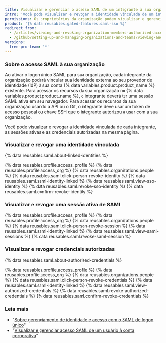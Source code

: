 ```yaml
---
title: Visualizar e gerenciar o acesso SAML de um integrante à sua organização
intro: 'Você pode visualizar e revogar a identidade vinculada de um integrante da organização, as sessões ativas e as credenciais autorizadas.'
permissions: Os proprietários da organização podem visualizar e gerenciar o acesso SAML de um integrante a uma organização.
product: '{% data reusables.gated-features.saml-sso %}'
redirect_from:
  - /articles/viewing-and-revoking-organization-members-authorized-access-tokens
  - /github/setting-up-and-managing-organizations-and-teams/viewing-and-revoking-organization-members-authorized-access-tokens
versions:
  free-pro-team: '*'
---
```


### Sobre o acesso SAML à sua organização

Ao ativar o logon único SAML para sua organização, cada integrante da organização poderá vincular sua identidade externa ao seu provedor de identidade (IdP) à sua conta {% data variables.product.product_name %} existente. Para acessar os recursos da sua organização no {% data variables.product.product_name %}, o integrante deverá ter uma sessão SAML ativa em seu navegador. Para acessar os recursos da sua organização usando a API ou o Git, o integrante deve usar um token de acesso pessoal ou chave SSH que o integrante autorizou a usar com a sua organização.

Você pode visualizar e revogar a identidade vinculada de cada integrante, as sessões ativas e as credenciais autorizadas na mesma página.

### Visualizar e revogar uma identidade vinculada

{% data reusables.saml.about-linked-identities %}

{% data reusables.profile.access_profile %}
{% data reusables.profile.access_org %}
{% data reusables.organizations.people %}
{% data reusables.saml.click-person-revoke-identity %}
{% data reusables.saml.saml-identity-linked %}
{% data reusables.saml.view-sso-identity %}
{% data reusables.saml.revoke-sso-identity %}
{% data reusables.saml.confirm-revoke-identity %}

### Visualizar e revogar uma sessão ativa de SAML

{% data reusables.profile.access_profile %}
{% data reusables.profile.access_org %}
{% data reusables.organizations.people %}
{% data reusables.saml.click-person-revoke-session %}
{% data reusables.saml.saml-identity-linked %}
{% data reusables.saml.view-saml-sessions %}
{% data reusables.saml.revoke-saml-session %}

### Visualizar e revogar credenciais autorizadas

{% data reusables.saml.about-authorized-credentials %}

{% data reusables.profile.access_profile %}
{% data reusables.profile.access_org %}
{% data reusables.organizations.people %}
{% data reusables.saml.click-person-revoke-credentials %}
{% data reusables.saml.saml-identity-linked %}
{% data reusables.saml.view-authorized-credentials %}
{% data reusables.saml.revoke-authorized-credentials %}
{% data reusables.saml.confirm-revoke-credentials %}

### Leia mais

- "[Sobre gerenciamento de identidade e acesso com o SAML de logon único](/articles/about-identity-and-access-management-with-saml-single-sign-on)"
- "[Visualizar e gerenciar acesso SAML de um usuário à conta corporativa](/github/setting-up-and-managing-your-enterprise-account/viewing-and-managing-a-users-saml-access-to-your-enterprise-account)"
